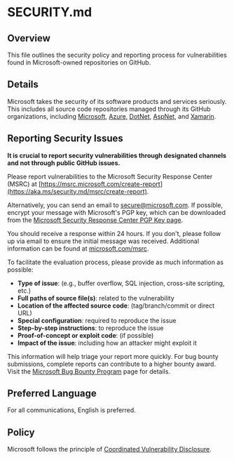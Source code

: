 # SECURITY.md

## Overview

This file outlines the security policy and reporting process for vulnerabilities found in Microsoft-owned repositories on GitHub.

## Details

Microsoft takes the security of its software products and services seriously. This includes all source code repositories managed through its GitHub organizations, including [Microsoft](https://github.com/Microsoft), [Azure](https://github.com/Azure), [DotNet](https://github.com/dotnet), [AspNet](https://github.com/aspnet), and [Xamarin](https://github.com/xamarin).

## Reporting Security Issues

**It is crucial to report security vulnerabilities through designated channels and not through public GitHub issues.**

Please report vulnerabilities to the Microsoft Security Response Center (MSRC) at [https://msrc.microsoft.com/create-report](https://aka.ms/security.md/msrc/create-report).

Alternatively, you can send an email to [secure@microsoft.com](mailto:secure@microsoft.com). If possible, encrypt your message with Microsoft's PGP key, which can be downloaded from the [Microsoft Security Response Center PGP Key page](https://aka.ms/security.md/msrc/pgp).

You should receive a response within 24 hours. If you don't, please follow up via email to ensure the initial message was received. Additional information can be found at [microsoft.com/msrc](https://www.microsoft.com/msrc). 

To facilitate the evaluation process, please provide as much information as possible:

* **Type of issue**: (e.g., buffer overflow, SQL injection, cross-site scripting, etc.)
* **Full paths of source file(s)**: related to the vulnerability
* **Location of the affected source code**: (tag/branch/commit or direct URL)
* **Special configuration**: required to reproduce the issue
* **Step-by-step instructions**: to reproduce the issue
* **Proof-of-concept or exploit code**: (if possible)
* **Impact of the issue**: including how an attacker might exploit it

This information will help triage your report more quickly. For bug bounty submissions, complete reports can contribute to a higher bounty award. Visit the [Microsoft Bug Bounty Program](https://aka.ms/security.md/msrc/bounty) page for details.

## Preferred Language

For all communications, English is preferred.

## Policy

Microsoft follows the principle of [Coordinated Vulnerability Disclosure](https://aka.ms/security.md/cvd).